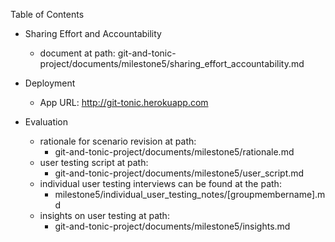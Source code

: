 Table of Contents

- Sharing Effort and Accountability 
  - document at path: git-and-tonic-project/documents/milestone5/sharing_effort_accountability.md

- Deployment
  - App URL: http://git-tonic.herokuapp.com
 
- Evaluation
  - rationale for scenario revision at path:
    - git-and-tonic-project/documents/milestone5/rationale.md
  - user testing script at path:
    - git-and-tonic-project/documents/milestone5/user_script.md
  - individual user testing interviews can be found at the path:
    - milestone5/individual_user_testing_notes/[groupmembername].md
  - insights on user testing at path:
    - git-and-tonic-project/documents/milestone5/insights.md





